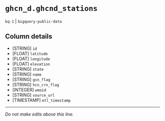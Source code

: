# `ghcn_d.ghcnd_stations`
`bq-1` | `bigquery-public-data`

## Column details
* [STRING]    `id`
* [FLOAT]     `latitude`
* [FLOAT]     `longitude`
* [FLOAT]     `elevation`
* [STRING]    `state`
* [STRING]    `name`
* [STRING]    `gsn_flag`
* [STRING]    `hcn_crn_flag`
* [INTEGER]   `wmoid`
* [STRING]    `source_url`
* [TIMESTAMP] `etl_timestamp`

-------------------------------------------------------------------------------
*Do not make edits above this line.*

